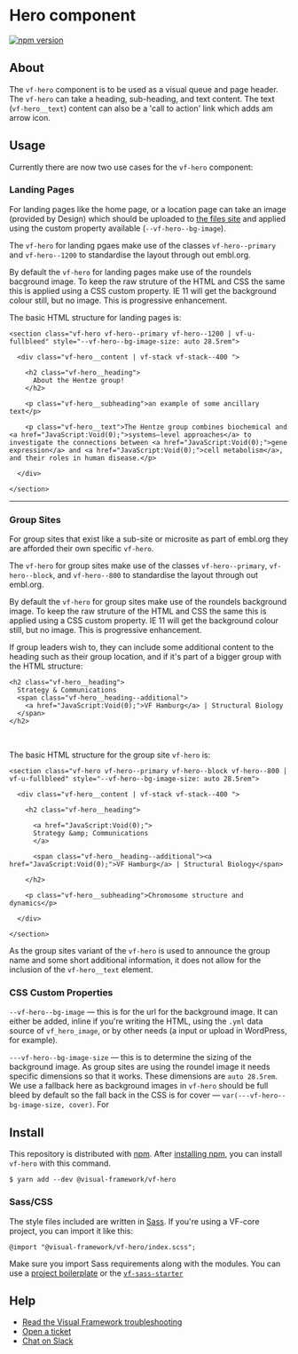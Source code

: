 # Hero component

[![npm version](https://badge.fury.io/js/%40visual-framework%2Fvf-hero.svg)](https://badge.fury.io/js/%40visual-framework%2Fvf-hero)

## About

The `vf-hero` component is to be used as a visual queue and page header. The `vf-hero` can take a heading, sub-heading, and text content. The text (`vf-hero__text`) content can also be a 'call to action' link which adds am arrow icon.

## Usage

Currently there are now two use cases for the `vf-hero` component:


### Landing Pages

For landing pages like the home page, or a location page can take an image (provided by Design) which should be uploaded to [the files site](https://www.embl.org/files) and applied using the custom property available (`--vf-hero--bg-image`).

The `vf-hero` for landing pgaes make use of the classes `vf-hero--primary` and `vf-hero--1200` to standardise the layout through out embl.org.

By default the `vf-hero` for landing pages make use of the roundels bacground image. To keep the raw struture of the HTML and CSS the same this is applied using a CSS custom property. IE 11 will get the background colour still, but no image. This is progressive enhancement.

The basic HTML structure for landing pages is:

```
<section class="vf-hero vf-hero--primary vf-hero--1200 | vf-u-fullbleed" style="--vf-hero--bg-image-size: auto 28.5rem">

  <div class="vf-hero__content | vf-stack vf-stack--400 ">

    <h2 class="vf-hero__heading">
      About the Hentze group!
    </h2>

    <p class="vf-hero__subheading">an example of some ancillary text</p>

    <p class="vf-hero__text">The Hentze group combines biochemical and <a href="JavaScript:Void(0);">systems–level approaches</a> to investigate the connections between <a href="JavaScript:Void(0);">gene expression</a> and <a href="JavaScript:Void(0);">cell metabolism</a>, and their roles in human disease.</p>

  </div>

</section>
```

---
### Group Sites

For group sites that exist like a sub-site or microsite as part of embl.org they are afforded their own specific `vf-hero`.

The `vf-hero` for group sites make use of the classes `vf-hero--primary`, `vf-hero--block`, and `vf-hero--800` to standardise the layout through out embl.org.

By default the `vf-hero` for group sites make use of the roundels background image. To keep the raw struture of the HTML and CSS the same this is applied using a CSS custom property. IE 11 will get the background colour still, but no image. This is progressive enhancement.

If group leaders wish to, they can include some additional content to the heading such as their group location, and if it's part of a bigger group with the HTML structure:

```
<h2 class="vf-hero__heading">
  Strategy & Communications
  <span class="vf-hero__heading--additional">
    <a href="JavaScript:Void(0);">VF Hamburg</a> | Structural Biology
  </span>
</h2>
```

<br>

The basic HTML structure for the group site `vf-hero` is:


```
<section class="vf-hero vf-hero--primary vf-hero--block vf-hero--800 | vf-u-fullbleed" style="--vf-hero--bg-image-size: auto 28.5rem">

  <div class="vf-hero__content | vf-stack vf-stack--400 ">

    <h2 class="vf-hero__heading">

      <a href="JavaScript:Void(0);">
      Strategy &amp; Communications
      </a>

      <span class="vf-hero__heading--additional"><a href="JavaScript:Void(0);">VF Hamburg</a> | Structural Biology</span>

    </h2>

    <p class="vf-hero__subheading">Chromosome structure and dynamics</p>

  </div>

</section>
```



As the group sites variant of the `vf-hero` is used to announce the group name and some short additional information, it does not allow for the inclusion of the `vf-hero__text` element.

### CSS Custom Properties

`--vf-hero--bg-image` — this is for the url for the background image. It can either be added, inline if you're writing the HTML, using the `.yml` data source of `vf_hero_image`, or by other needs (a input or upload in WordPress, for example).

`---vf-hero--bg-image-size` — this is to determine the sizing of the background image. As group sites are using the roundel image it needs specific dimensions so that it works. These dimensions are `auto 28.5rem`. We use a fallback here as background images in `vf-hero` should be full bleed by default so the fall back in the CSS is for cover — `var(---vf-hero--bg-image-size, cover)`. For

## Install

This repository is distributed with [npm](https://www.npmjs.com/). After [installing npm](https://nodejs.org/), you can install `vf-hero` with this command.

```
$ yarn add --dev @visual-framework/vf-hero
```

### Sass/CSS

The style files included are written in [Sass](https://sass-lang.com/). If you're using a VF-core project, you can import it like this:

```
@import "@visual-framework/vf-hero/index.scss";
```

Make sure you import Sass requirements along with the modules. You can use a [project boilerplate](https://stable.visual-framework.dev/building/) or the [`vf-sass-starter`](https://stable.visual-framework.dev/components/vf-sass-starter/)

## Help

- [Read the Visual Framework troubleshooting](https://stable.visual-framework.dev/troubleshooting/)
- [Open a ticket](https://github.com/visual-framework/vf-core/issues)
- [Chat on Slack](https://join.slack.com/t/visual-framework/shared_invite/enQtNDAxNzY0NDg4NTY0LWFhMjEwNGY3ZTk3NWYxNWVjOWQ1ZWE4YjViZmY1YjBkMDQxMTNlNjQ0N2ZiMTQ1ZTZiMGM4NjU5Y2E0MjM3ZGQ)
